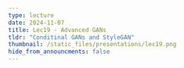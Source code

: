 ```yaml
---
type: lecture
date: 2024-11-07
title: Lec19 - Advanced GANs
tldr: "Conditinal GANs and StyleGAN"
thumbnail: /static_files/presentations/lec19.png
hide_from_announcments: false
---
```

